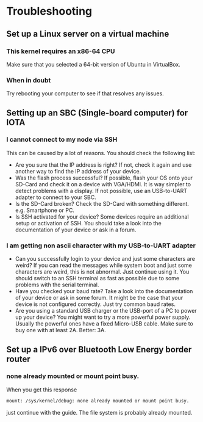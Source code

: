 # Troubleshooting

## Set up a Linux server on a virtual machine

### This kernel requires an x86-64 CPU

Make sure that you selected a 64-bit version of Ubuntu in VirtualBox.

### When in doubt

Try rebooting your computer to see if that resolves any issues.

## Setting up an SBC (Single-board computer) for IOTA


### I cannot connect to my node via SSH

This can be caused by a lot of reasons. You should check the following list:
- Are you sure that the IP address is right? 
If not, check it again and use another way to find the IP address of your device.
- Was the flash process successful? 
If possible, flash your OS onto your SD-Card and check it on a device with VGA/HDMI.
It is way simpler to detect problems with a display. 
If not possible, use an USB-to-UART adapter to connect to your SBC.
- Is the SD-Card broken? Check the SD-Card with something different. e.g. Smartphone or PC.
- Is SSH activated for your device? 
Some devices require an additional setup or activation of SSH. 
You should take a look into the documentation of your device or ask in a forum.

### I am getting non ascii character with my USB-to-UART adapter

- Can you successfully login to your device and just some characters are weird? 
If you can read the messages while system boot and just some characters are weird, this is not abnormal. 
Just continue using it. You should switch to an SSH terminal as fast as possible 
due to some problems with the serial terminal.
- Have you checked your baud rate? 
Take a look into the documentation of your device or ask in some forum. 
It might be the case that your device is not configured correctly. Just try common baud rates.
- Are you using a standard USB charger or the USB-port of a PC to power up your device?
You might want to try a more powerful power supply. Usually the powerful ones have a fixed Micro-USB cable.
Make sure to buy one with at least 2A. Better: 3A.

## Set up a IPv6 over Bluetooth Low Energy border router

### none already mounted or mount point busy.

When you get this response
```bash
mount: /sys/kernel/debug: none already mounted or mount point busy.
```
just continue with the guide. The file system is probably already mounted.